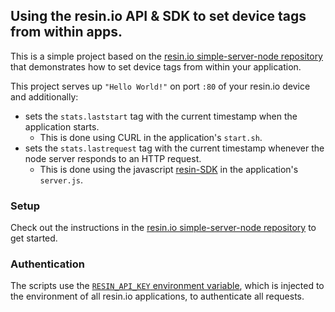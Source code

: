 ## Using the resin.io API & SDK to set device tags from within apps.

This is a simple project based on the [resin.io simple-server-node repository][simple-server-node] that demonstrates how to set device tags from within your application.

This project serves up `"Hello World!"` on port `:80` of your resin.io device and additionally:
* sets the `stats.laststart` tag with the current timestamp when the application starts.
  * This is done using CURL in the application's `start.sh`.
* sets the `stats.lastrequest` tag with the current timestamp whenever the node server responds to an HTTP request.
  * This is done using the javascript [resin-SDK][resin-sdk] in the application's `server.js`.

### Setup

Check out the instructions in the [resin.io simple-server-node repository][simple-server-node] to get started.

### Authentication

The scripts use the [`RESIN_API_KEY` environment variable][container-environment], which is injected to the environment of all resin.io applications, to authenticate all requests.

[simple-server-node]:https://github.com/resin-io-projects/simple-server-node
[resin-sdk]:https://github.com/resin-io/resin-sdk/
[container-environment]:https://docs.resin.io/runtime/runtime/#the-container-environment
